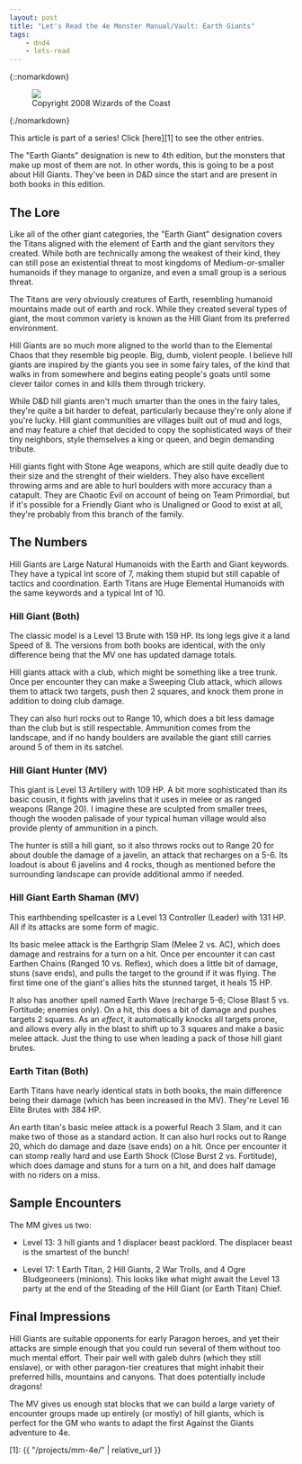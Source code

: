 ```yaml
---
layout: post
title: "Let's Read the 4e Monster Manual/Vault: Earth Giants"
tags:
    - dnd4
    - lets-read
---
```


{::nomarkdown}
<figure class="center">
  <img src="{{ "/assets/wir-mm-4e-earth-giants.png" | absolute_url }}"/>
  <figcaption>
    Copyright 2008 Wizards of the Coast
  </figcaption>
</figure>
{:/nomarkdown}

This article is part of a series! Click [here][1] to see the other entries.

The "Earth Giants" designation is new to 4th edition, but the monsters that make
up most of them are not. In other words, this is going to be a post about Hill
Giants. They've been in D&D since the start and are present in both books in
this edition.

## The Lore

Like all of the other giant categories, the "Earth Giant" designation covers the
Titans aligned with the element of Earth and the giant servitors they
created. While both are technically among the weakest of their kind, they can
still pose an existential threat to most kingdoms of Medium-or-smaller humanoids
if they manage to organize, and even a small group is a serious threat.

The Titans are very obviously creatures of Earth, resembling humanoid
mountains made out of earth and rock. While they created several types of giant,
the most common variety is known as the Hill Giant from its preferred
environment.

Hill Giants are so much more aligned to the world than to the Elemental Chaos
that they resemble big people. Big, dumb, violent people. I believe hill giants
are inspired by the giants you see in some fairy tales, of the kind that walks
in from somewhere and begins eating people's goats until some clever tailor
comes in and kills them through trickery.

While D&D hill giants aren't much smarter than the ones in the fairy tales,
they're quite a bit harder to defeat, particularly because they're only alone if
you're lucky. Hill giant communities are villages built out of mud and logs, and
may feature a chief that decided to copy the sophisticated ways of their tiny
neighbors, style themselves a king or queen, and begin demanding tribute.

Hill giants fight with Stone Age weapons, which are still quite deadly due to
their size and the strenght of their wielders. They also have excellent throwing
arms and are able to hurl boulders with more accuracy than a catapult. They are
Chaotic Evil on account of being on Team Primordial, but if it's possible for a
Friendly Giant who is Unaligned or Good to exist at all, they're probably from
this branch of the family.

## The Numbers

Hill Giants are Large Natural Humanoids with the Earth and Giant keywords. They
have a typical Int score of 7, making them stupid but still capable of tactics
and coordination. Earth Titans are Huge Elemental Humanoids with the same
keywords and a typical Int of 10.

### Hill Giant (Both)

The classic model is a Level 13 Brute with 159 HP. Its long legs give it a land
Speed of 8. The versions from both books are identical, with the only difference
being that the MV one has updated damage totals.

Hill giants attack with a club, which might be something like a tree trunk. Once
per encounter they can make a Sweeping Club attack, which allows them to attack
two targets, push then 2 squares, and knock them prone in addition to doing club
damage.

They can also hurl rocks out to Range 10, which does a bit less damage than the
club but is still respectable. Ammunition comes from the landscape, and if no
handy boulders are available the giant still carries around 5 of them in its
satchel.

### Hill Giant Hunter (MV)

This giant is Level 13 Artillery with 109 HP. A bit more sophisticated than its
basic cousin, it fights with javelins that it uses in melee or as ranged weapons
(Range 20). I imagine these are sculpted from smaller trees, though the wooden
palisade of your typical human village would also provide plenty of ammunition
in a pinch.

The hunter is still a hill giant, so it also throws rocks out to Range 20 for
about double the damage of a javelin, an attack that recharges on a 5-6. Its
loadout is about 6 javelins and 4 rocks, though as mentioned before the
surrounding landscape can provide additional ammo if needed.

### Hill Giant Earth Shaman (MV)

This earthbending spellcaster is a Level 13 Controller (Leader) with 131
HP. All if its attacks are some form of magic.

Its basic melee attack is the Earthgrip Slam (Melee 2 vs. AC), which does damage
and restrains for a turn on a hit. Once per encounter it can cast Earthen Chains
(Ranged 10 vs. Reflex), which does a little bit of damage, stuns (save ends),
and pulls the target to the ground if it was flying. The first time one of the
giant's allies hits the stunned target, it heals 15 HP.

It also has another spell named Earth Wave (recharge 5-6; Close Blast 5
vs. Fortitude; enemies only). On a hit, this does a bit of damage and pushes
targets 2 squares. As an _effect_, it automatically knocks all targets prone,
and allows every ally in the blast to shift up to 3 squares and make a basic
melee attack. Just the thing to use when leading a pack of those hill giant
brutes.

### Earth Titan (Both)

Earth Titans have nearly identical stats in both books, the main difference
being their damage (which has been increased in the MV). They're Level 16 Elite
Brutes with 384 HP.

An earth titan's basic melee attack is a powerful Reach 3 Slam, and it can make
two of those as a standard action. It can also hurl rocks out to Range 20, which
do damage and daze (save ends) on a hit. Once per encounter it can stomp really
hard and use Earth Shock (Close Burst 2 vs. Fortitude), which does damage and
stuns for a turn on a hit, and does half damage with no riders on a miss.

## Sample Encounters

The MM gives us two:

- Level 13: 3 hill giants and 1 displacer beast packlord. The displacer beast is
  the smartest of the bunch!

- Level 17: 1 Earth Titan, 2 Hill Giants, 2 War Trolls, and 4 Ogre Bludgeoneers
  (minions). This looks like what might await the Level 13 party at the end of
  the Steading of the Hill Giant (or Earth Titan) Chief.

## Final Impressions

Hill Giants are suitable opponents for early Paragon heroes, and yet their
attacks are simple enough that you could run several of them without too much
mental effort. Their pair well with galeb duhrs (which they still enslave), or
with other paragon-tier creatures that might inhabit their preferred hills,
mountains and canyons. That does potentially include dragons!

The MV gives us enough stat blocks that we can build a large variety of
encounter groups made up entirely (or mostly) of hill giants, which is perfect
for the GM who wants to adapt the first Against the Giants adventure to 4e.

[1]: {{ "/projects/mm-4e/" | relative_url }}
